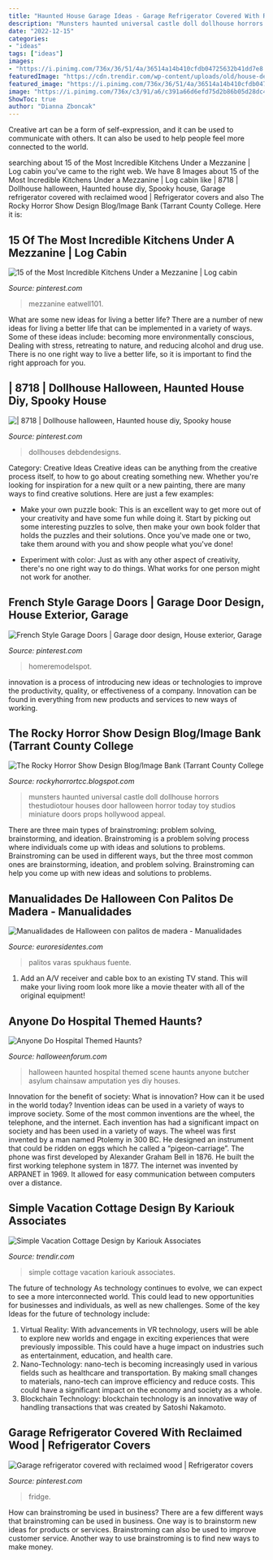 ```yaml
---
title: "Haunted House Garage Ideas - Garage Refrigerator Covered With Reclaimed Wood"
description: "Munsters haunted universal castle doll dollhouse horrors thestudiotour houses door halloween horror today toy studios miniature doors props hollywood appeal"
date: "2022-12-15"
categories:
- "ideas"
tags: ["ideas"]
images:
- "https://i.pinimg.com/736x/36/51/4a/36514a14b410cfdb04725632b41dd7e8.jpg"
featuredImage: "https://cdn.trendir.com/wp-content/uploads/old/house-design/2013/11/06/simple-vacation-cottage-design-kariouk-associates-1-site.jpg"
featured_image: "https://i.pinimg.com/736x/36/51/4a/36514a14b410cfdb04725632b41dd7e8.jpg"
image: "https://i.pinimg.com/736x/c3/91/a6/c391a66d6efd75d2b86b05d28dc43bba--log-cabin-kitchens-rustic-kitchens.jpg"
ShowToc: true
author: "Dianna Zboncak"
---
```



Creative art can be a form of self-expression, and it can be used to communicate with others. It can also be used to help people feel more connected to the world.

	

		
searching about 15 of the Most Incredible Kitchens Under a Mezzanine | Log cabin you've came to the right web. We have 8 Images about 15 of the Most Incredible Kitchens Under a Mezzanine | Log cabin like | 8718 | Dollhouse halloween, Haunted house diy, Spooky house, Garage refrigerator covered with reclaimed wood | Refrigerator covers and also The Rocky Horror Show Design Blog/Image Bank (Tarrant County College. Here it is:
		
    
## 15 Of The Most Incredible Kitchens Under A Mezzanine | Log Cabin

<img loading=lazy src="https://i.pinimg.com/736x/c3/91/a6/c391a66d6efd75d2b86b05d28dc43bba--log-cabin-kitchens-rustic-kitchens.jpg" onerror="this.onerror=null;this.src='https://tse3.mm.bing.net/th?id=OIP.UYtkisJrQ_hiaAv62GDSRgHaJ5&amp;pid=15.1';" alt="15 of the Most Incredible Kitchens Under a Mezzanine | Log cabin">

_Source: pinterest.com_

>mezzanine eatwell101. 

	

What are some new ideas for living a better life?
There are a number of new ideas for living a better life that can be implemented in a variety of ways. Some of these ideas include: becoming more environmentally conscious, Dealing with stress, retreating to nature, and reducing alcohol and drug use. There is no one right way to live a better life, so it is important to find the right approach for you.

    
## | 8718 | Dollhouse Halloween, Haunted House Diy, Spooky House

<img loading=lazy src="https://i.pinimg.com/736x/62/20/92/6220923c8821b311a58b71f93fb4c4ff.jpg" onerror="this.onerror=null;this.src='https://tse2.mm.bing.net/th?id=OIP.EJtsg8QQKucr7LIAI5nApQHaJ3&amp;pid=15.1';" alt="| 8718 | Dollhouse halloween, Haunted house diy, Spooky house">

_Source: pinterest.com_

>dollhouses debdendesigns. 

	

Category: Creative Ideas
Creative ideas can be anything from the creative process itself, to how to go about creating something new. Whether you're looking for inspiration for a new quilt or a new painting, there are many ways to find creative solutions. Here are just a few examples: 
- Make your own puzzle book: This is an excellent way to get more out of your creativity and have some fun while doing it. Start by picking out some interesting puzzles to solve, then make your own book folder that holds the puzzles and their solutions. Once you've made one or two, take them around with you and show people what you've done! 

- Experiment with color: Just as with any other aspect of creativity, there's no one right way to do things. What works for one person might not work for another.

    
## French Style Garage Doors | Garage Door Design, House Exterior, Garage

<img loading=lazy src="https://i.pinimg.com/736x/36/51/4a/36514a14b410cfdb04725632b41dd7e8.jpg" onerror="this.onerror=null;this.src='https://tse3.mm.bing.net/th?id=OIP.fpwhPwNvSS5nHfB2m71s2AHaJ3&amp;pid=15.1';" alt="French Style Garage Doors | Garage door design, House exterior, Garage">

_Source: pinterest.com_

>homeremodelspot. 

	

innovation is a process of introducing new ideas or technologies to improve the productivity, quality, or effectiveness of a company. Innovation can be found in everything from new products and services to new ways of working. 

    
## The Rocky Horror Show Design Blog/Image Bank (Tarrant County College

<img loading=lazy src="http://3.bp.blogspot.com/-uQmOOug_is4/UOnnmKMqDrI/AAAAAAAAC74/CdhrcbvmpXY/s1600/munsters_house.jpg" onerror="this.onerror=null;this.src='https://tse4.mm.bing.net/th?id=OIP.xKVxOQ1L1q0BiDd2AYcrPgHaE6&amp;pid=15.1';" alt="The Rocky Horror Show Design Blog/Image Bank (Tarrant County College">

_Source: rockyhorrortcc.blogspot.com_

>munsters haunted universal castle doll dollhouse horrors thestudiotour houses door halloween horror today toy studios miniature doors props hollywood appeal. 

	

There are three main types of brainstroming: problem solving, brainstorming, and ideation.
Brainstroming is a problem solving process where individuals come up with ideas and solutions to problems. Brainstroming can be used in different ways, but the three most common ones are brainstorming, ideation, and problem solving. Brainstroming can help you come up with new ideas and solutions to problems.

    
## Manualidades De Halloween Con Palitos De Madera - Manualidades

<img loading=lazy src="https://www.euroresidentes.com/entretenimiento/manualidades/wp-content/uploads/sites/17/2019/10/halloween-manualidades-palitos-ideas-1.jpg" onerror="this.onerror=null;this.src='https://tse2.mm.bing.net/th?id=OIP.rDv1G6Ug0YaenbxxRYI8FQHaE7&amp;pid=15.1';" alt="Manualidades de Halloween con palitos de madera - Manualidades">

_Source: euroresidentes.com_

>palitos varas spukhaus fuente. 

	

1. Add an A/V receiver and cable box to an existing TV stand. This will make your living room look more like a movie theater with all of the original equipment!

    
## Anyone Do Hospital Themed Haunts?

<img loading=lazy src="https://www.halloweenforum.com/attachments/general-halloween/121305d1344607824-anyone-do-hospital-themed-haunts-320006_1878188213048_2125893091_n.jpg" onerror="this.onerror=null;this.src='https://tse1.mm.bing.net/th?id=OIP.x1IoY906nifThW2d6JXROwHaJ4&amp;pid=15.1';" alt="Anyone Do Hospital Themed Haunts?">

_Source: halloweenforum.com_

>halloween haunted hospital themed scene haunts anyone butcher asylum chainsaw amputation yes diy houses. 

	

Innovation for the benefit of society: What is innovation? How can it be used in the world today?
Invention ideas can be used in a variety of ways to improve society. Some of the most common inventions are the wheel, the telephone, and the internet. Each invention has had a significant impact on society and has been used in a variety of ways. The wheel was first invented by a man named Ptolemy in 300 BC. He designed an instrument that could be ridden on eggs which he called a “pigeon-carriage”. The phone was first developed by Alexander Graham Bell in 1876. He built the first working telephone system in 1877. The internet was invented by ARPANET in 1969. It allowed for easy communication between computers over a distance.

    
## Simple Vacation Cottage Design By Kariouk Associates

<img loading=lazy src="https://cdn.trendir.com/wp-content/uploads/old/house-design/2013/11/06/simple-vacation-cottage-design-kariouk-associates-1-site.jpg" onerror="this.onerror=null;this.src='https://tse2.mm.bing.net/th?id=OIP.Z5no551Ipjov51S8uy73hAHaFj&amp;pid=15.1';" alt="Simple Vacation Cottage Design by Kariouk Associates">

_Source: trendir.com_

>simple cottage vacation kariouk associates. 

	

The future of technology
As technology continues to evolve, we can expect to see a more interconnected world. This could lead to new opportunities for businesses and individuals, as well as new challenges. Some of the key Ideas for the future of technology include: 
1. Virtual Reality: With advancements in VR technology, users will be able to explore new worlds and engage in exciting experiences that were previously impossible. This could have a huge impact on industries such as entertainment, education, and health care.
2. Nano-Technology: nano-tech is becoming increasingly used in various fields such as healthcare and transportation. By making small changes to materials, nano-tech can improve efficiency and reduce costs. This could have a significant impact on the economy and society as a whole. 
3. Blockchain Technology: blockchain technology is an innovative way of handling transactions that was created by Satoshi Nakamoto.

    
## Garage Refrigerator Covered With Reclaimed Wood | Refrigerator Covers

<img loading=lazy src="https://i.pinimg.com/736x/2e/b3/bc/2eb3bc951a8053d772bf1d69db194a6f--garages-refrigerator.jpg" onerror="this.onerror=null;this.src='https://tse2.mm.bing.net/th?id=OIP.GoBgnRj1BpPZHIaim4wp8gHaJ3&amp;pid=15.1';" alt="Garage refrigerator covered with reclaimed wood | Refrigerator covers">

_Source: pinterest.com_

>fridge. 

	

How can brainstroming be used in business?
There are a few different ways that brainstroming can be used in business. One way is to brainstorm new ideas for products or services. Brainstroming can also be used to improve customer service. Another way to use brainstroming is to find new ways to make money.

